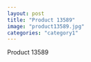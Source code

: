 ```yaml
---
layout: post
title: "Product 13589"
image: "product13589.jpg"
categories: "category1"
---
```

Product 13589
